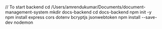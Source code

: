 // To start backend 
cd /Users/amrendukumar/Documents/document-management-system
mkdir docs-backend
cd docs-backend
npm init -y
npm install express cors dotenv bcryptjs jsonwebtoken
npm install --save-dev nodemon